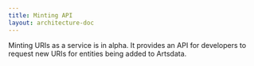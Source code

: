 ```yaml
---
title: Minting API
layout: architecture-doc
---
```


Minting URIs as a service is in alpha. It provides an API for developers to request new URIs for entities being added to Artsdata. 